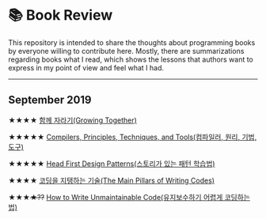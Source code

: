 # 📚 Book Review
This repository is intended to share the thoughts about programming books by everyone willing to contribute here. Mostly, there are summarizations regarding books what I read, which shows the lessons that authors want to express in my point of view and feel what I had.

* * *

## September 2019
★★★★ [함께 자라기(Growing Together)](/Sept_2019/growing_together)

★★★★★ [Compilers, Principles, Techniques, and Tools(컴파일러, 원리, 기법, 도구)](/Sept_2019/compilers)

★★★★★ [Head First Design Patterns(스토리가 있는 패턴 학습법)](/Sept_2019/design_patterns)

★★★★ [코딩을 지탱하는 기술(The Main Pillars of Writing Codes)](/Sept_2019/pillars_of_coding)

★★★~~★??~~ [How to Write Unmaintainable Code(유지보수하기 어렵게 코딩하는 법)](/Sept_2019/unmaintainable_code)
